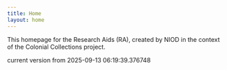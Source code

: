 ```yaml
---
title: Home
layout: home
---
```


This homepage for the Research Aids (RA), created by NIOD in the context of the Colonial Collections project. 


current version from 2025-09-13 06:19:39.376748
